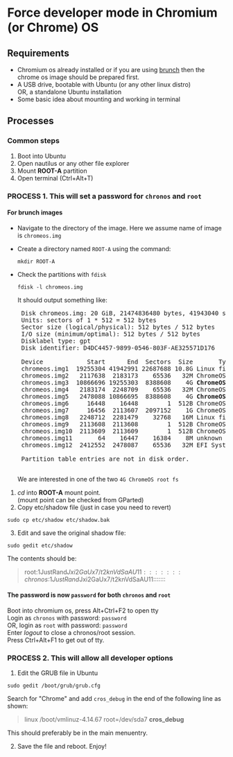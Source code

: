 # Force developer mode in Chromium (or Chrome) OS

## Requirements
- Chromium os already installed or if you are using [brunch](https://github.com/sebanc/brunch) then the chrome os image should be prepared first.
- A USB drive, bootable with Ubuntu (or any other linux distro)  
  OR, a standalone Ubuntu installation
- Some basic idea about mounting and working in terminal

## Processes

### Common steps
1. Boot into Ubuntu
2. Open nautilus or any other file explorer
3. Mount <b>ROOT-A</b> partition
4. Open terminal (Ctrl+Alt+T)

### PROCESS 1. This will set a password for `chronos` and `root`

#### For brunch images
  - Navigate to the directory of the image. Here we assume name of image is `chromeos.img`  
  - Create a directory named `ROOT-A` using the command:
     ```
     mkdir ROOT-A
     ```
  - Check the partitions with `fdisk`
     ```
     fdisk -l chromeos.img
     ```
     It should output something like:
     
     <pre>
     Disk chromeos.img: 20 GiB, 21474836480 bytes, 41943040 sectors  
     Units: sectors of 1 * 512 = 512 bytes  
     Sector size (logical/physical): 512 bytes / 512 bytes  
     I/O size (minimum/optimal): 512 bytes / 512 bytes  
     Disklabel type: gpt  
     Disk identifier: D4DC4457-9899-0546-803F-AE325571D176  
       
     Device            Start      End  Sectors  Size       Type  
     chromeos.img1  19255304 41942991 22687688 10.8G Linux filesystem  
     chromeos.img2   2117638  2183173    65536   32M ChromeOS kernel  
     chromeos.img3  10866696 19255303  8388608    4G <b>ChromeOS root fs</b>  
     chromeos.img4   2183174  2248709    65536   32M ChromeOS kernel  
     chromeos.img5   2478088 10866695  8388608    4G <b>ChromeOS root fs</b>  
     chromeos.img6     16448    16448        1  512B ChromeOS kernel  
     chromeos.img7     16456  2113607  2097152    1G ChromeOS root fs  
     chromeos.img8   2248712  2281479    32768   16M Linux filesystem  
     chromeos.img9   2113608  2113608        1  512B ChromeOS reserved  
     chromeos.img10  2113609  2113609        1  512B ChromeOS reserved  
     chromeos.img11       64    16447    16384    8M unknown  
     chromeos.img12  2412552  2478087    65536   32M EFI System  
     
     Partition table entries are not in disk order.  
     </pre>
     
     We are interested in one of the two `4G ChromeOS root fs`


1. <i>cd</i> into <b>ROOT-A</b> mount point.  
  (mount point can be checked from GParted)  
2. Copy etc/shadow file (just in case you need to revert)
```
sudo cp etc/shadow etc/shadow.bak
```
3. Edit and save the original shadow file:
```
sudo gedit etc/shadow
```
  The contents should be:
  > root:$1$JustRand$Jxi2GaUx7/t2knVdSaAU11:::::::  
  > chronos:$1$JustRand$Jxi2GaUx7/t2knVdSaAU11:::::::  
  
#### The password is now `password` for both `chronos` and `root`
Boot into chromium os, press Alt+Ctrl+F2 to open tty  
Login as `chronos` with password: `password`  
OR, login as `root` with password: `password`  
Enter <i>logout</i> to close a chronos/root session.  
Press Ctrl+Alt+F1 to get out of tty.  

### PROCESS 2. This will allow all developer options
1. Edit the GRUB file in Ubuntu
```
sudo gedit /boot/grub/grub.cfg
```
Search for "Chrome" and add `cros_debug` in the end of the following line as shown:  
  > linux /boot/vmlinuz-4.14.67 root=/dev/sda7 <b>cros_debug</b>  

This should preferably be in the main menuentry.  
 
 2. Save the file and reboot. Enjoy!
